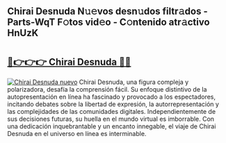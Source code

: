 ## Chirai Desnuda N𝚞𝚎vos desn𝚞dos filtr𝚊dos - Parts-WqT F𝚘tos vid𝚎o - C𝚘ntenido atr𝚊ctivo HnUzK

# <h2><a href="http://mbaf50v.tromn.icu/?c=Chirai+Desnuda">🔗👉👉👉 Chirai Desnuda 🔗🔗</a></h2>

[![Chirai Desnuda nuevo](https://i.imgur.com/pEAQMta.gif)](http://mbaf50v.tromn.icu/?c=Chirai+Desnuda)
Chirai Desnuda, una figura compleja y polarizadora, desafía la comprensión fácil. Su enfoque distintivo de la autopresentación en línea ha fascinado y provocado a los espectadores, incitando debates sobre la libertad de expresión, la autorrepresentación y las complejidades de las comunidades digitales. Independientemente de sus decisiones futuras, su huella en el mundo virtual es imborrable. Con una dedicación inquebrantable y un encanto innegable, el viaje de Chirai Desnuda en el universo en línea es interminable.
